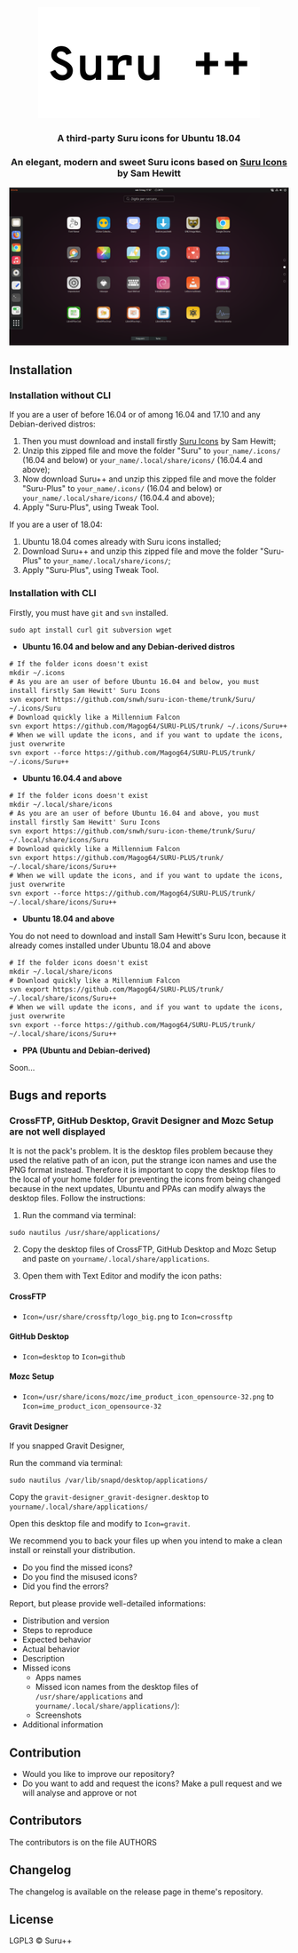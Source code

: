 <p align="center"> 
<img src="Title.svg" alt="Title">
</p>

<h3 align="center">A third-party Suru icons for Ubuntu 18.04</h3>

<h3 align="center">An elegant, modern and sweet Suru icons based on <a href="https://snwh.org/suru">Suru Icons</a> by Sam Hewitt</h3>

![Screenshot](screenshot.png)

## Installation

### Installation without CLI

If you are a user of before 16.04 or of among 16.04 and 17.10 and any Debian-derived distros: 

1. Then you must download and install firstly [Suru Icons](https://github.com/snwh/suru-icon-theme/) by Sam Hewitt;
2. Unzip this zipped file and move the folder "Suru" to `your_name/.icons/` (16.04 and below) or `your_name/.local/share/icons/` (16.04.4 and above);
3. Now download Suru++ and unzip this zipped file and move the folder "Suru-Plus" to `your_name/.icons/` (16.04 and below) or `your_name/.local/share/icons/` (16.04.4 and above);
4. Apply "Suru-Plus", using Tweak Tool.

If you are a user of 18.04: 

1. Ubuntu 18.04 comes already with Suru icons installed;
2. Download Suru++ and unzip this zipped file and move the folder "Suru-Plus" to `your_name/.local/share/icons/`;
3. Apply "Suru-Plus", using Tweak Tool.

### Installation with CLI

Firstly, you must have `git` and `svn` installed. 

```shell
sudo apt install curl git subversion wget
```

* **Ubuntu 16.04 and below and any Debian-derived distros**
```shell
# If the folder icons doesn't exist
mkdir ~/.icons
# As you are an user of before Ubuntu 16.04 and below, you must install firstly Sam Hewitt' Suru Icons
svn export https://github.com/snwh/suru-icon-theme/trunk/Suru/ ~/.icons/Suru
# Download quickly like a Millennium Falcon
svn export https://github.com/Magog64/SURU-PLUS/trunk/ ~/.icons/Suru++
# When we will update the icons, and if you want to update the icons, just overwrite
svn export --force https://github.com/Magog64/SURU-PLUS/trunk/ ~/.icons/Suru++
```

* **Ubuntu 16.04.4 and above**
```shell
# If the folder icons doesn't exist
mkdir ~/.local/share/icons
# As you are an user of before Ubuntu 16.04 and above, you must install firstly Sam Hewitt' Suru Icons
svn export https://github.com/snwh/suru-icon-theme/trunk/Suru/ ~/.local/share/icons/Suru
# Download quickly like a Millennium Falcon
svn export https://github.com/Magog64/SURU-PLUS/trunk/ ~/.local/share/icons/Suru++
# When we will update the icons, and if you want to update the icons, just overwrite
svn export --force https://github.com/Magog64/SURU-PLUS/trunk/ ~/.local/share/icons/Suru++
```

* **Ubuntu 18.04 and above**

You do not need to download and install Sam Hewitt's Suru Icon, because it already comes installed under Ubuntu 18.04 and above

```shell
# If the folder icons doesn't exist
mkdir ~/.local/share/icons
# Download quickly like a Millennium Falcon
svn export https://github.com/Magog64/SURU-PLUS/trunk/ ~/.local/share/icons/Suru++
# When we will update the icons, and if you want to update the icons, just overwrite
svn export --force https://github.com/Magog64/SURU-PLUS/trunk/ ~/.local/share/icons/Suru++
```

* **PPA (Ubuntu and Debian-derived)**

Soon...

## Bugs and reports

### CrossFTP, GitHub Desktop, Gravit Designer and Mozc Setup are not well displayed

It is not the pack's problem. It is the desktop files problem because they used the relative path of an icon, put the strange icon names and use the PNG format instead. Therefore it is important to copy the desktop files to the local of your home folder for preventing the icons from being changed because in the next updates, Ubuntu and PPAs can modify always the desktop files. Follow the instructions:

1. Run the command via terminal:

```shell
sudo nautilus /usr/share/applications/
```

2. Copy the desktop files of CrossFTP, GitHub Desktop and Mozc Setup and paste on `yourname/.local/share/applications`.

3. Open them with Text Editor and modify the icon paths:

#### CrossFTP
* `Icon=/usr/share/crossftp/logo_big.png` to `Icon=crossftp`

#### GitHub Desktop
* `Icon=desktop` to `Icon=github`

#### Mozc Setup
* `Icon=/usr/share/icons/mozc/ime_product_icon_opensource-32.png` to `Icon=ime_product_icon_opensource-32`

#### Gravit Designer

If you snapped Gravit Designer, 

Run the command via terminal:

```shell
sudo nautilus /var/lib/snapd/desktop/applications/
```

Copy the `gravit-designer_gravit-designer.desktop` to `yourname/.local/share/applications/`

Open this desktop file and modify to `Icon=gravit`.

We recommend you to back your files up when you intend to make a clean install or reinstall your distribution.

* Do you find the missed icons?
* Do you find the misused icons?
* Did you find the errors?

Report, but please provide well-detailed informations:

* Distribution and version
* Steps to reproduce
* Expected behavior
* Actual behavior
* Description
* Missed icons
  * Apps names
  * Missed icon names from the desktop files of `/usr/share/applications` and `yourname/.local/share/applications/`):
  * Screenshots
* Additional information

## Contribution

* Would you like to improve our repository?
* Do you want to add and request the icons? Make a pull request and we will analyse and approve or not

## Contributors

The contributors is on the file AUTHORS

## Changelog

The changelog is available on the release page in theme's repository.

## License

LGPL3 © Suru++